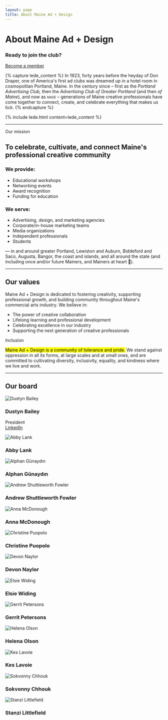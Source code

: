 ```yaml
---
layout: page
title: About Maine Ad + Design
---
```


# About Maine Ad + Design

<div class="panel mini-panel">
  <h3>Ready to join the club?</h3>
  <a href="/membership" class="cta">Become a member</a>
</div>

{% capture lede_content %}
In 1923, forty years before the heyday of Don Draper, one of America's first ad clubs was dreamed up in a hotel room in cosmopolitan Portland, Maine. In the century since – first as the _Portland Advertising Club,_ then the _Advertising Club of Greater Portland_ (and then _of Maine_), and now as <span style="font-variant-caps:all-small-caps">MADE</span> – generations of Maine creative professionals have come together to connect, create, and celebrate everything that makes us tick.
{% endcapture %}

{% include lede.html content=lede_content %}

---

<div class="panel panel-sunshine">
  <span class="strapline">Our mission</span>
  <h2 class="headline">To celebrate, cultivate, and connect Maine's professional creative community</h2>
  
  <div class="two-up">
    <div>
      <h3>We provide:</h3>
      <ul>
        <li>Educational workshops</li>
        <li>Networking events</li>
        <li>Award recognition</li>
        <li>Funding for education</li>
      </ul>
    </div>
    <div>
      <h3>We serve:</h3>
      <ul>
        <li>Advertising, design, and marketing agencies</li>
        <li>Corporate/in-house marketing teams</li>
        <li>Media organizations</li>
        <li>Independent professionals</li>
        <li>Students</li>
      </ul>
    </div>
  </div>
  
  <p>— in and around greater Portland, Lewiston and Auburn, Biddeford and Saco, Augusta, Bangor, the coast and islands, and all around the state (and including once and/or future Mainers, and Mainers at heart 🌲).</p>
</div>

---

## Our values

Maine Ad + Design is dedicated to fostering creativity, supporting professional growth, and building community throughout Maine's commercial arts industry. We believe in:

- The power of creative collaboration
- Lifelong learning and professional development
- Celebrating excellence in our industry
- Supporting the next generation of creative professionals

<div class="panel panel-tomato">
  <span class="strapline">Inclusion</span>
  <p><mark>Maine Ad + Design is a community of tolerance and pride.</mark> We stand against oppression in all its forms, at large scales and at small ones, and are committed to cultivating diversity, inclusivity, equality, and kindness where we live and work.</p>
</div>

---

## Our board

<div class="board-members">
    <div class="board-member">
        <img src="/assets/images/board/dustyn.jpeg" alt="Dustyn Bailey">
        <h3>Dustyn Bailey</h3>
        <p>President<br><a href="https://www.linkedin.com/in/dustyn-bailey-b45655109/" target="_blank" class="external">LinkedIn</a></p>
    </div>
    <div class="board-member">
        <img src="/assets/images/board/abby.jpeg" alt="Abby Lank">
        <h3>Abby Lank</h3>
    </div>
    <div class="board-member">
        <img src="/assets/images/board/alphan.jpeg" alt="Alphan Günaydın">
        <h3>Alphan Günaydın</h3>
    </div>
    <div class="board-member">
        <img src="/assets/images/board/andrew.jpeg" alt="Andrew Shuttleworth Fowler">
        <h3>Andrew Shuttleworth Fowler</h3>
    </div>
    <div class="board-member">
        <img src="/assets/images/board/anna.jpeg" alt="Anna McDonough">
        <h3>Anna McDonough</h3>
    </div>
    <div class="board-member">
        <img src="/assets/images/board/christine.jpeg" alt="Christine Puopolo">
        <h3>Christine Puopolo</h3>
    </div>
    <div class="board-member">
        <img src="/assets/images/board/devon.jpeg" alt="Devon Naylor">
        <h3>Devon Naylor</h3>
    </div>
    <div class="board-member">
        <img src="/assets/images/board/elsie.jpeg" alt="Elsie Widing">
        <h3>Elsie Widing</h3>
    </div>
    <div class="board-member">
        <img src="/assets/images/board/gerrit.jpeg" alt="Gerrit Petersons">
        <h3>Gerrit Petersons</h3>
    </div>
    <div class="board-member">
        <img src="/assets/images/board/helena.jpeg" alt="Helena Olson">
        <h3>Helena Olson</h3>
    </div>
    <div class="board-member">
        <img src="/assets/images/board/kes.jpeg" alt="Kes Lavoie">
        <h3>Kes Lavoie</h3>
    </div>
    <div class="board-member">
        <img src="/assets/images/board/sokvonny.jpeg" alt="Sokvonny Chhouk">
        <h3>Sokvonny Chhouk</h3>
    </div>
    <div class="board-member">
        <img src="/assets/images/board/stanzi.jpeg" alt="Stanzi Littlefield">
        <h3>Stanzi Littlefield</h3>
    </div>
</div>